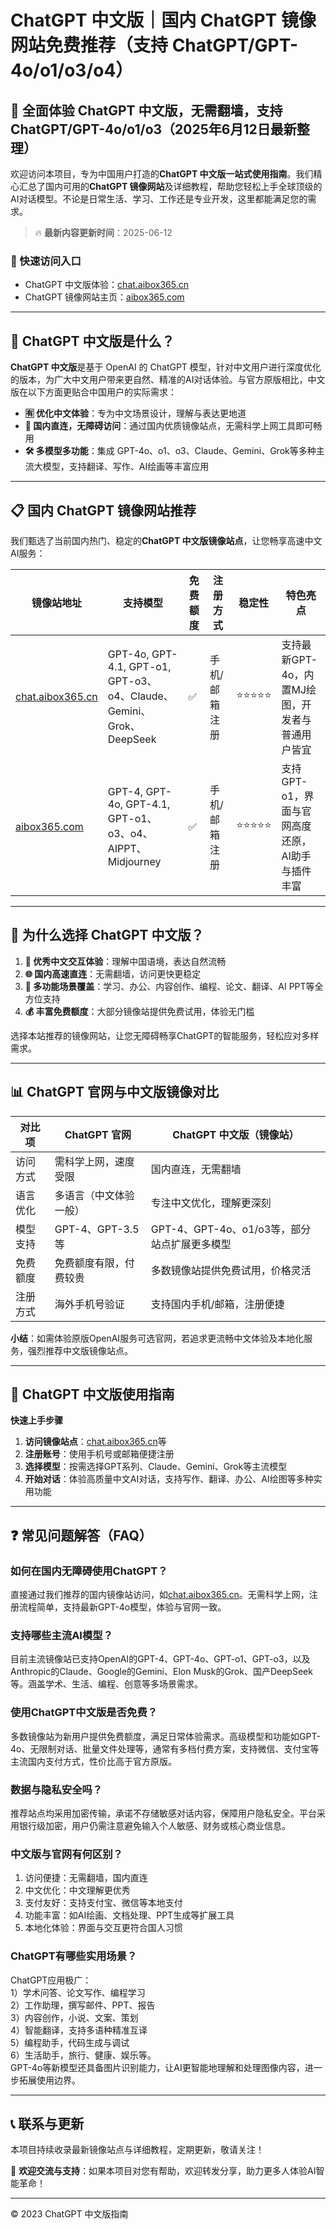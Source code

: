 # ChatGPT 中文版｜国内 ChatGPT 镜像网站免费推荐（支持 ChatGPT/GPT-4o/o1/o3/o4）

## 📢 全面体验 ChatGPT 中文版，无需翻墙，支持 ChatGPT/GPT-4o/o1/o3（2025年6月12日最新整理）

欢迎访问本项目，专为中国用户打造的**ChatGPT 中文版一站式使用指南**。我们精心汇总了国内可用的**ChatGPT 镜像网站**及详细教程，帮助您轻松上手全球顶级的AI对话模型。不论是日常生活、学习、工作还是专业开发，这里都能满足您的需求。

> 🔥 **最新内容更新时间**：2025-06-12

### 🚀 快速访问入口

- ChatGPT 中文版体验：[chat.aibox365.cn](https://chat.aibox365.cn)
- ChatGPT 镜像网站主页：[aibox365.com](https://aibox365.com)

---

## 🤔 ChatGPT 中文版是什么？

**ChatGPT 中文版**是基于 OpenAI 的 ChatGPT 模型，针对中文用户进行深度优化的版本，为广大中文用户带来更自然、精准的AI对话体验。与官方原版相比，中文版在以下方面更贴合中国用户的实际需求：

- **🈶 优化中文体验**：专为中文场景设计，理解与表达更地道
- **🚀 国内直连，无障碍访问**：通过国内优质镜像站点，无需科学上网工具即可畅用
- **🛠️ 多模型多功能**：集成 GPT-4o、o1、o3、Claude、Gemini、Grok等多种主流大模型，支持翻译、写作、AI绘画等丰富应用

---

## 📋 国内 ChatGPT 镜像网站推荐

我们甄选了当前国内热门、稳定的**ChatGPT 中文版镜像站点**，让您畅享高速中文AI服务：

| 镜像站地址 | 支持模型 | 免费额度 | 注册方式 | 稳定性 | 特色亮点 |
|------------|----------|----------|----------|--------|----------|
| [chat.aibox365.cn](https://chat.aibox365.cn) | GPT-4o, GPT-4.1, GPT-o1, GPT-o3、o4、Claude、Gemini、Grok、DeepSeek | ✅ | 手机/邮箱注册 | ⭐⭐⭐⭐⭐ | 支持最新GPT-4o，内置MJ绘图，开发者与普通用户皆宜 |
| [aibox365.com](https://aibox365.com) | GPT-4, GPT-4o, GPT-4.1, GPT-o1、o3、o4、AIPPT、Midjourney | ✅ | 手机/邮箱注册 | ⭐⭐⭐⭐⭐ | 支持GPT-o1，界面与官网高度还原，AI助手与插件丰富 |

---

## 🌟 为什么选择 ChatGPT 中文版？

1. **📝 优秀中文交互体验**：理解中国语境，表达自然流畅
2. **🌐 国内高速直连**：无需翻墙，访问更快更稳定
3. **🎯 多功能场景覆盖**：学习、办公、内容创作、编程、论文、翻译、AI PPT等全方位支持
4. **💰 丰富免费额度**：大部分镜像站提供免费试用，体验无门槛

选择本站推荐的镜像网站，让您无障碍畅享ChatGPT的智能服务，轻松应对多样需求。

---

## 📊 ChatGPT 官网与中文版镜像对比

| 对比项 | ChatGPT 官网 | ChatGPT 中文版（镜像站） |
|--------|--------------|--------------------------|
| 访问方式 | 需科学上网，速度受限 | 国内直连，无需翻墙 |
| 语言优化 | 多语言（中文体验一般） | 专注中文优化，理解更深刻 |
| 模型支持 | GPT-4、GPT-3.5等 | GPT-4、GPT-4o、o1/o3等，部分站点扩展更多模型 |
| 免费额度 | 免费额度有限，付费较贵 | 多数镜像站提供免费试用，价格灵活 |
| 注册方式 | 海外手机号验证 | 支持国内手机/邮箱，注册便捷 |

**小结**：如需体验原版OpenAI服务可选官网，若追求更流畅中文体验及本地化服务，强烈推荐中文版镜像站点。

---

## 📝 ChatGPT 中文版使用指南

**快速上手步骤**

1. **访问镜像站点**：[chat.aibox365.cn](https://chat.aibox365.cn)等
2. **注册账号**：使用手机号或邮箱便捷注册
3. **选择模型**：按需选择GPT系列、Claude、Gemini、Grok等主流模型
4. **开始对话**：体验高质量中文AI对话，支持写作、翻译、办公、AI绘图等多种实用功能

---

## ❓ 常见问题解答（FAQ）

### 如何在国内无障碍使用ChatGPT？

直接通过我们推荐的国内镜像站访问，如[chat.aibox365.cn](https://chat.aibox365.cn)。无需科学上网，注册流程简单，支持最新GPT-4o模型，体验与官网一致。

### 支持哪些主流AI模型？

目前主流镜像站已支持OpenAI的GPT-4、GPT-4o、GPT-o1、GPT-o3，以及Anthropic的Claude、Google的Gemini、Elon Musk的Grok、国产DeepSeek等。涵盖学术、生活、编程、创意等多场景需求。

### 使用ChatGPT中文版是否免费？

多数镜像站为新用户提供免费额度，满足日常体验需求。高级模型和功能如GPT-4o、无限制对话、批量文件处理等，通常有多档付费方案，支持微信、支付宝等主流国内支付方式，性价比高于官方原版。

### 数据与隐私安全吗？

推荐站点均采用加密传输，承诺不存储敏感对话内容，保障用户隐私安全。平台采用银行级加密，用户仍需注意避免输入个人敏感、财务或核心商业信息。

### 中文版与官网有何区别？

1. 访问便捷：无需翻墙，国内直连
2. 中文优化：中文理解更优秀
3. 支付友好：支持支付宝、微信等本地支付
4. 功能丰富：如AI绘画、文档处理、PPT生成等扩展工具
5. 本地化体验：界面与交互更符合国人习惯

### ChatGPT有哪些实用场景？

ChatGPT应用极广：  
1）学术问答、论文写作、编程学习  
2）工作助理，撰写邮件、PPT、报告  
3）内容创作，小说、文案、策划  
4）智能翻译，支持多语种精准互译  
5）编程助手，代码生成与调试  
6）生活助手，旅行、健康、娱乐等。  
GPT-4o等新模型还具备图片识别能力，让AI更智能地理解和处理图像内容，进一步拓展使用边界。

---

## 📞 联系与更新

本项目持续收录最新镜像站点与详细教程，定期更新，敬请关注！

🌟 **欢迎交流与支持**：如果本项目对您有帮助，欢迎转发分享，助力更多人体验AI智能革命！

---

© 2023 ChatGPT 中文版指南
